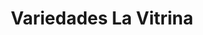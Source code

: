 ---
title: "Variedades La Vitrina"
url: /simacota/variedades-la-vitrina/
shop: tienda de variedades
---